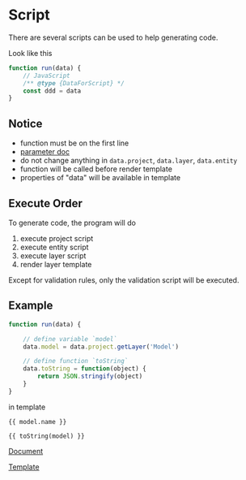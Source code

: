 # Script

There are several scripts can be used to help generating code.

Look like this

```JavaScript
function run(data) {
    // JavaScript
    /** @type {DataForScript} */
    const ddd = data
}
```


## Notice

- function must be on the first line
- [parameter doc](https://googee.github.io/Code-Generator/docs/model/interfaces/jsparameter.html)
- do not change anything in `data.project`, `data.layer`, `data.entity`
- function will be called before render template
- properties of "data" will be available in template


## Execute Order

To generate code, the program will do

1. execute project script
1. execute entity script
1. execute layer script
1. render layer template

Except for validation rules, only the validation script will be executed.


## Example

```JavaScript
function run(data) {

    // define variable `model`
    data.model = data.project.getLayer('Model')

    // define function `toString`
    data.toString = function(object) {
        return JSON.stringify(object)
    }
}
```

in template

```
{{ model.name }}

{{ toString(model) }}
```


[Document](https://googee.github.io/Code-Generator/docs/model/index.html)

[Template](https://mozilla.github.io/nunjucks/templating.html)
